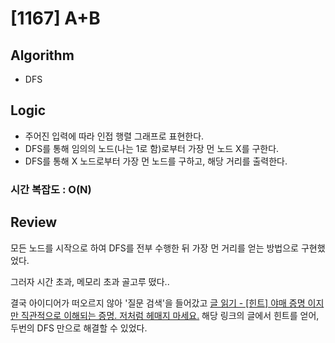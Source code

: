 # [1167] A+B

## Algorithm

- DFS

## Logic

- 주어진 입력에 따라 인접 행렬 그래프로 표현한다.
- DFS를 통해 임의의 노드(나는 1로 함)로부터 가장 먼 노드 X를 구한다.
- DFS를 통해 X 노드로부터 가장 먼 노드를 구하고, 해당 거리를 출력한다.

### 시간 복잡도 : O(N)

## Review

모든 노드를 시작으로 하여 DFS를 전부 수행한 뒤 가장 먼 거리를 얻는 방법으로 구현했었다.

그러자 시간 초과, 메모리 초과 골고루 떴다..

결국 아이디어가 떠오르지 않아 '질문 검색'을 들어갔고 <a href='https://www.acmicpc.net/board/view/83695'>글 읽기 - [힌트] 야매 증명 이지만 직관적으로 이해되는 증명. 저처럼 헤매지 마세요.</a> 해당 링크의 글에서 힌트를 얻어, 두번의 DFS 만으로 해결할 수 있었다.
